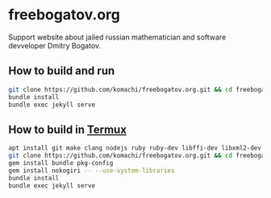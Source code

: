 # freebogatov.org

Support website about jailed russian mathematician and software devveloper Dmitry Bogatov.

## How to build and run

```bash
git clone https://github.com/komachi/freebogatov.org.git && cd freebogatov.org
bundle install
bundle exec jekyll serve
```

## How to build in [Termux](https://termux.com/)

```bash
apt install git make clang nodejs ruby ruby-dev libffi-dev libxml2-dev libxslt-dev pkg-config
git clone https://github.com/komachi/freebogatov.org.git && cd freebogatov.org
gem install bundle pkg-config
gem install nokogiri -- --use-system-libraries
bundle install
bundle exec jekyll serve
```
